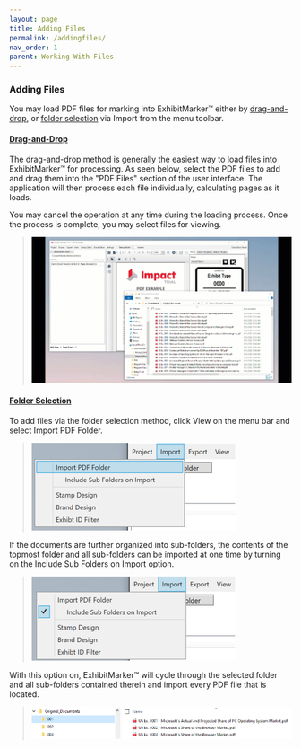 ```yaml
---
layout: page
title: Adding Files
permalink: /addingfiles/
nav_order: 1
parent: Working With Files
---
```


### Adding Files

You may load PDF files for marking into ExhibitMarker&trade; either by [drag-and-drop](#drag-and-drop), or [folder selection](#folder-selection) via Import from the menu toolbar. 

#### __<u>Drag-and-Drop</u>__

The drag-and-drop method is generally the easiest way to load files into ExhibitMarker&trade; for processing.  As seen below, select the PDF files to add and drag them into the "PDF Files" section of the user interface.  The application will then process each file individually, calculating pages as it loads.

You may cancel the operation at any time during the loading process.  Once the process is complete, you may select files for viewing.

> ![Animated Gif drag-and-drop file loading](../../assets/working_with_files_assets/working_with_files_02_DragAndDropFiles.gif)

#### __<u>Folder Selection</u>__

To add files via the folder selection method, click View on the menu bar and select Import PDF Folder.

> ![Screen Grab - Menu bar folder import](../../assets/working_with_files_assets/working_with_files_05_importfolder.png)

If the documents are further organized into sub-folders, the contents of the topmost folder and all sub-folders can be imported at one time by turning on the Include Sub Folders on Import option.

> ![Screen Grab - Menu bar folder import](../../assets/working_with_files_assets/working_with_files_06_importsubfolders.png)

With this option on, ExhibitMarker&trade; will cycle through the selected folder and all sub-folders contained therein and import every PDF file that is located.

> ![Screen Grab - Menu bar folder import](../../assets/working_with_files_assets/working_with_files_07_subfoldercontents.png)